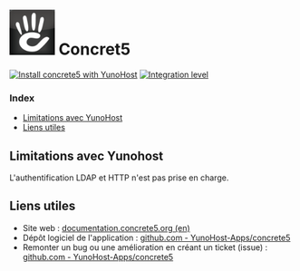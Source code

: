 # <img src="/images/concrete5_logo.png" height="80px" alt="Logo de Concrete5"> Concret5

[![Install concrete5 with YunoHost](https://install-app.yunohost.org/install-with-yunohost.png)](https://install-app.yunohost.org/?app=concrete5) [![Integration level](https://dash.yunohost.org/integration/concrete5.svg)](https://dash.yunohost.org/appci/app/concrete5)

### Index

- [Limitations avec YunoHost](#limitations-avec-yunohost)
- [Liens utiles](#liens-utiles)

## Limitations avec Yunohost

L'authentification LDAP et HTTP n'est pas prise en charge.

## Liens utiles

+ Site web : [documentation.concrete5.org (en)](https://documentation.concrete5.org/)
+ Dépôt logiciel de l'application : [github.com - YunoHost-Apps/concrete5](https://github.com/YunoHost-Apps/concrete5_ynh)
+ Remonter un bug ou une amélioration en créant un ticket (issue) : [github.com - YunoHost-Apps/concrete5](https://github.com/YunoHost-Apps/concrete5_ynh/issues)

